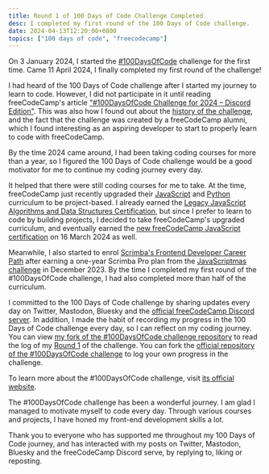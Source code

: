 ```yaml
---
title: Round 1 of 100 Days of Code Challenge Completed
desc: I completed my first round of the 100 Days of Code challenge.
date: 2024-04-13T12:20:00+0800
topics: ["100 days of code", "freecodecamp"]
---
```


On 3 January 2024, I started the [#100DaysOfCode](https://www.100daysofcode.com/) challenge for the first time. Came 11 April 2024, I finally completed my first round of the challenge!

I had heard of the 100 Days of Code challenge after I started my journey to learn to code. However, I did not participate in it until reading freeCodeCamp's article ["#100DaysOfCode Challenge for 2024 – Discord Edition"](https://www.freecodecamp.org/news/100daysofcode-challenge-2024-discord/). This was also how I found out about the [history of the challenge](https://www.freecodecamp.org/news/the-crazy-history-of-the-100daysofcode-challenge-and-why-you-should-try-it-for-2018-6c89a76e298d/), and the fact that the challenge was created by a freeCodeCamp alumni, which I found interesting as an aspiring developer to start to properly learn to code with freeCodeCamp.

By the time 2024 came around, I had been taking coding courses for more than a year, so I figured the 100 Days of Code challenge would be a good motivator for me to continue my coding journey every day.

It helped that there were still coding courses for me to take. At the time, freeCodeCamp just recently upgraded their [JavaScript](https://www.freecodecamp.org/news/learn-javascript-with-new-data-structures-and-algorithms-certification-projects/) and [Python](https://www.freecodecamp.org/news/python-curriculum-upgrade/) curriculum to be project-based. I already earned the [Legacy JavaScript Algorithms and Data Structures Certification](https://www.freecodecamp.org/certification/helenclx/javascript-algorithms-and-data-structures), but since I prefer to learn to code by building projects, I decided to take freeCodeCamp's upgraded curriculum, and eventually earned the [new freeCodeCamp JavaScript certification](https://www.freecodecamp.org/certification/helenclx/javascript-algorithms-and-data-structures-v8) on 16 March 2024 as well.

Meanwhile, I also started to enrol [Scrimba's Frontend Developer Career Path](https://scrimba.com/learn/frontend) after earning a one-year Scrimba Pro plan from the [JavaScriptmas challenge](2023-12-27-JavaScriptmas-2023-Challenge-Completed-and-Won.md) in December 2023. By the time I completed my first round of the #100DaysOfCode challenge, I had also completed more than half of the curriculum.

I committed to the 100 Days of Code challenge by sharing updates every day on Twitter, Mastodon, Bluesky and the [official freeCodeCamp Discord server](https://discord.gg/freecodecamp). In addition, I made the habit of recording my progress in the 100 Days of Code challenge every day, so I can reflect on my coding journey. You can view [my fork of the #100DaysOfCode challenge repository](https://github.com/helenclx/100-days-of-code) to read the log of my [Round 1](https://github.com/helenclx/100-days-of-code/blob/master/r1-log.md) of the challenge. You can fork the [official repository of the #100DaysOfCode challenge](https://github.com/kallaway/100-days-of-code) to log your own progress in the challenge.

To learn more about the #100DaysOfCode challenge, visit [its official website](https://www.100daysofcode.com/).

The #100DaysOfCode challenge has been a wonderful journey. I am glad I managed to motivate myself to code every day. Through various courses and projects, I have honed my front-end development skills a lot.

Thank you to everyone who has supported me throughout my 100 Days of Code journey, and has interacted with my posts on Twitter, Mastodon, Bluesky and the freeCodeCamp Discord serve, by replying to, liking or reposting.
